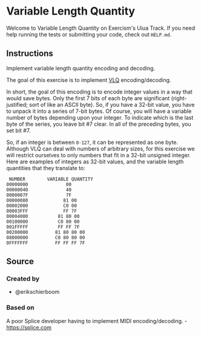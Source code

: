 # Variable Length Quantity

Welcome to Variable Length Quantity on Exercism's Uiua Track.
If you need help running the tests or submitting your code, check out `HELP.md`.

## Instructions

Implement variable length quantity encoding and decoding.

The goal of this exercise is to implement [VLQ][vlq] encoding/decoding.

In short, the goal of this encoding is to encode integer values in a way that would save bytes.
Only the first 7 bits of each byte are significant (right-justified; sort of like an ASCII byte).
So, if you have a 32-bit value, you have to unpack it into a series of 7-bit bytes.
Of course, you will have a variable number of bytes depending upon your integer.
To indicate which is the last byte of the series, you leave bit #7 clear.
In all of the preceding bytes, you set bit #7.

So, if an integer is between `0-127`, it can be represented as one byte.
Although VLQ can deal with numbers of arbitrary sizes, for this exercise we will restrict ourselves to only numbers that fit in a 32-bit unsigned integer.
Here are examples of integers as 32-bit values, and the variable length quantities that they translate to:

```text
 NUMBER        VARIABLE QUANTITY
00000000              00
00000040              40
0000007F              7F
00000080             81 00
00002000             C0 00
00003FFF             FF 7F
00004000           81 80 00
00100000           C0 80 00
001FFFFF           FF FF 7F
00200000          81 80 80 00
08000000          C0 80 80 00
0FFFFFFF          FF FF FF 7F
```

[vlq]: https://en.wikipedia.org/wiki/Variable-length_quantity

## Source

### Created by

- @erikschierboom

### Based on

A poor Splice developer having to implement MIDI encoding/decoding. - https://splice.com